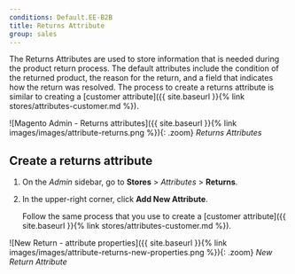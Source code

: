 ```yaml
---
conditions: Default.EE-B2B
title: Returns Attribute
group: sales
---
```


The Returns Attributes are used to store information that is needed during the product return process. The default attributes include the condition of the returned product, the reason for the return, and a field that indicates how the return was resolved. The process to create a returns attribute is similar to creating a [customer attribute]({{ site.baseurl }}{% link stores/attributes-customer.md %}).

![Magento Admin - Returns attributes]({{ site.baseurl }}{% link images/images/attribute-returns.png %}){: .zoom}
_Returns Attributes_

## Create a returns attribute

1. On the _Admin_ sidebar, go to **Stores** > _Attributes_ > **Returns**.

1. In the upper-right corner, click **Add New Attribute**.

    Follow the same process that you use to create a [customer attribute]({{ site.baseurl }}{% link stores/attributes-customer.md %}).

![New Return - attribute properties]({{ site.baseurl }}{% link images/images/attribute-returns-new-properties.png %}){: .zoom}
_New Return Attribute_
